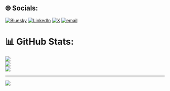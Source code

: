 
## 🌐 Socials:
[![Bluesky](https://img.shields.io/badge/bluesky-0285FF?style=for-the-badge&logo=bluesky&logoColor=%23FFFFFF)](https://bsky.app/profile/@klangat.bsky.social) [![LinkedIn](https://img.shields.io/badge/LinkedIn-%230077B5.svg?logo=linkedin&logoColor=white)](https://linkedin.com/in/kkipkosgei) [![X](https://img.shields.io/badge/X-black.svg?logo=X&logoColor=white)](https://x.com/@klang86at) [![email](https://img.shields.io/badge/Email-D14836?logo=gmail&logoColor=white)](mailto:kenblace@gmail.com) 
# 📊 GitHub Stats:
![](https://github-readme-stats.vercel.app/api?username=klan86at&theme=merko&hide_border=false&include_all_commits=false&count_private=false)<br/>
![](https://nirzak-streak-stats.vercel.app/?user=klan86at&theme=merko&hide_border=false)<br/>
![](https://github-readme-stats.vercel.app/api/top-langs/?username=klan86at&theme=merko&hide_border=false&include_all_commits=false&count_private=false&layout=compact)

---
[![](https://visitcount.itsvg.in/api?id=klan86at&icon=0&color=0)](https://visitcount.itsvg.in)

<!-- Proudly created with GPRM ( https://gprm.itsvg.in ) -->
